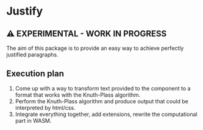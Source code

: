 # Justify

## ⚠️ EXPERIMENTAL - WORK IN PROGRESS

The aim of this package is to provide an easy way to achieve perfectly justified paragraphs.


## Execution plan

1. Come up with a way to transform text provided to the component to a format that works with the Knuth-Plass algorithm.
2. Perform the Knuth-Plass algorithm and produce output that could be interpreted by html/css.
3. Integrate everything together, add extensions, rewrite the computational part in WASM.
